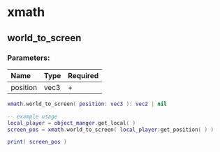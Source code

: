 # xmath

## world\_to\_screen

### Parameters:

| Name | Type | Required |
| :--- | :--- | :--- |
| position | vec3 | + |

```lua
xmath.world_to_screen( position: vec3 ): vec2 | nil
```

```lua
-- example usage
local_player = object_manger.get_local( )
screen_pos = xmath.world_to_screen( local_player:get_position( ) )

print( screen_pos )
```

